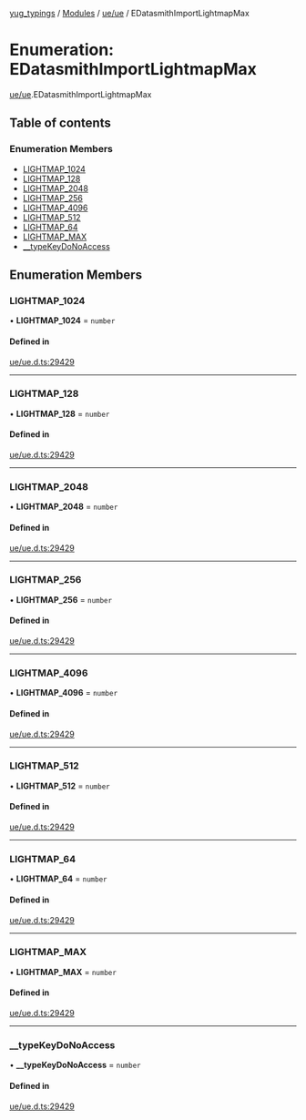[yug_typings](../README.md) / [Modules](../modules.md) / [ue/ue](../modules/ue_ue.md) / EDatasmithImportLightmapMax

# Enumeration: EDatasmithImportLightmapMax

[ue/ue](../modules/ue_ue.md).EDatasmithImportLightmapMax

## Table of contents

### Enumeration Members

- [LIGHTMAP\_1024](ue_ue.EDatasmithImportLightmapMax.md#lightmap_1024)
- [LIGHTMAP\_128](ue_ue.EDatasmithImportLightmapMax.md#lightmap_128)
- [LIGHTMAP\_2048](ue_ue.EDatasmithImportLightmapMax.md#lightmap_2048)
- [LIGHTMAP\_256](ue_ue.EDatasmithImportLightmapMax.md#lightmap_256)
- [LIGHTMAP\_4096](ue_ue.EDatasmithImportLightmapMax.md#lightmap_4096)
- [LIGHTMAP\_512](ue_ue.EDatasmithImportLightmapMax.md#lightmap_512)
- [LIGHTMAP\_64](ue_ue.EDatasmithImportLightmapMax.md#lightmap_64)
- [LIGHTMAP\_MAX](ue_ue.EDatasmithImportLightmapMax.md#lightmap_max)
- [\_\_typeKeyDoNoAccess](ue_ue.EDatasmithImportLightmapMax.md#__typekeydonoaccess)

## Enumeration Members

### LIGHTMAP\_1024

• **LIGHTMAP\_1024** = `number`

#### Defined in

[ue/ue.d.ts:29429](https://github.com/YugMetaverse/yug_typings/blob/b7d9b19/ue/ue.d.ts#L29429)

___

### LIGHTMAP\_128

• **LIGHTMAP\_128** = `number`

#### Defined in

[ue/ue.d.ts:29429](https://github.com/YugMetaverse/yug_typings/blob/b7d9b19/ue/ue.d.ts#L29429)

___

### LIGHTMAP\_2048

• **LIGHTMAP\_2048** = `number`

#### Defined in

[ue/ue.d.ts:29429](https://github.com/YugMetaverse/yug_typings/blob/b7d9b19/ue/ue.d.ts#L29429)

___

### LIGHTMAP\_256

• **LIGHTMAP\_256** = `number`

#### Defined in

[ue/ue.d.ts:29429](https://github.com/YugMetaverse/yug_typings/blob/b7d9b19/ue/ue.d.ts#L29429)

___

### LIGHTMAP\_4096

• **LIGHTMAP\_4096** = `number`

#### Defined in

[ue/ue.d.ts:29429](https://github.com/YugMetaverse/yug_typings/blob/b7d9b19/ue/ue.d.ts#L29429)

___

### LIGHTMAP\_512

• **LIGHTMAP\_512** = `number`

#### Defined in

[ue/ue.d.ts:29429](https://github.com/YugMetaverse/yug_typings/blob/b7d9b19/ue/ue.d.ts#L29429)

___

### LIGHTMAP\_64

• **LIGHTMAP\_64** = `number`

#### Defined in

[ue/ue.d.ts:29429](https://github.com/YugMetaverse/yug_typings/blob/b7d9b19/ue/ue.d.ts#L29429)

___

### LIGHTMAP\_MAX

• **LIGHTMAP\_MAX** = `number`

#### Defined in

[ue/ue.d.ts:29429](https://github.com/YugMetaverse/yug_typings/blob/b7d9b19/ue/ue.d.ts#L29429)

___

### \_\_typeKeyDoNoAccess

• **\_\_typeKeyDoNoAccess** = `number`

#### Defined in

[ue/ue.d.ts:29429](https://github.com/YugMetaverse/yug_typings/blob/b7d9b19/ue/ue.d.ts#L29429)
